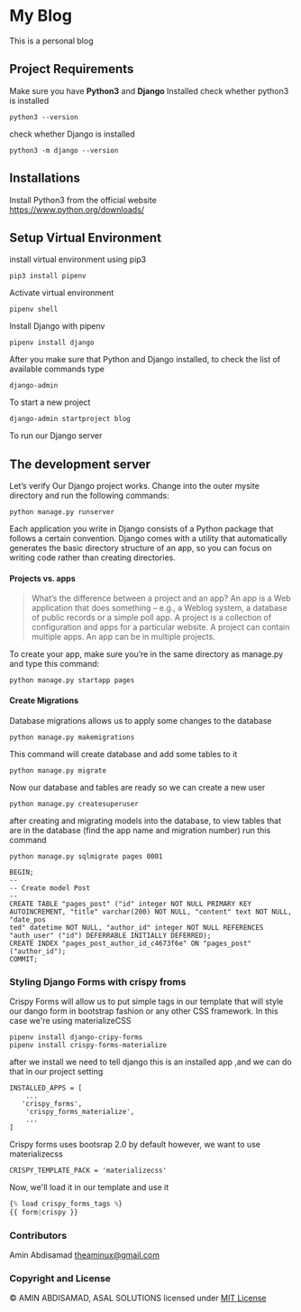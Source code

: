 # My Blog

This is a personal blog

## Project Requirements

Make sure you have **Python3** and **Django** Installed
check whether python3 is installed

```shell
python3 --version
```

check whether Django is installed

```shell
python3 -m django --version

```

## Installations

Install Python3 from the official website https://www.python.org/downloads/

## Setup Virtual Environment

install virtual environment using pip3

```shell
pip3 install pipenv
```

Activate virtual environment

```shell
pipenv shell
```

Install Django with pipenv

```shell
pipenv install django
```

After you make sure that Python and Django installed, to check the list of available commands type

```shell
django-admin
```

To start a new project

```shell
django-admin startproject blog
```

To run our Django server

## The development server

Let’s verify Our Django project works. Change into the outer mysite directory and run the following commands:

```shell
python manage.py runserver
```

Each application you write in Django consists of a Python package that follows a certain convention. Django comes with a utility that automatically generates the basic directory structure of an app, so you can focus on writing code rather than creating directories.

#### Projects vs. apps

> What’s the difference between a project and an app? An app is a Web application
> that does something – e.g., a Weblog system, a database of public records or a
> simple poll app. A project is a collection of configuration and apps for a
> particular website. A project can contain multiple apps. An app can be in
> multiple projects.

To create your app, make sure you’re in the same directory as manage.py and type this command:

```shell
python manage.py startapp pages
```

#### Create Migrations

Database migrations allows us to apply some changes to the database

```shell
python manage.py makemigrations
```

This command will create database and add some tables to it

```shell
python manage.py migrate
```

Now our database and tables are ready so we can create a new user

```shell
python manage.py createsuperuser
```

after creating and migrating models into the database, to view tables that are in the database (find the app name and migration number) run this command

```shell
python manage.py sqlmigrate pages 0001
```

```database
BEGIN;
--
-- Create model Post
--
CREATE TABLE "pages_post" ("id" integer NOT NULL PRIMARY KEY AUTOINCREMENT, "title" varchar(200) NOT NULL, "content" text NOT NULL, "date_pos
ted" datetime NOT NULL, "author_id" integer NOT NULL REFERENCES "auth_user" ("id") DEFERRABLE INITIALLY DEFERRED);
CREATE INDEX "pages_post_author_id_c4673f6e" ON "pages_post" ("author_id");
COMMIT;
```

### Styling Django Forms with crispy froms

Crispy Forms will allow us to put simple tags in our template that will style our dango form in bootstrap fashion or any other CSS framework. In this case we're using materializeCSS

```script
pipenv install django-cripy-forms
pipenv install crispy-forms-materialize
```

after we install we need to tell django this is an installed app ,and we can do that in our project setting

```script
INSTALLED_APPS = [
    ...
   'crispy_forms',
    'crispy_forms_materialize',
    ...
]
```

Crispy forms uses bootsrap 2.0 by default however, we want to use materializecss

```script
CRISPY_TEMPLATE_PACK = 'materializecss'
```

Now, we'll load it in our template and use it

```python
{% load crispy_forms_tags %}
{{ form|crispy }}
```

### Contributors

Amin Abdisamad <theaminux@gmail.com>

### Copyright and License

© AMIN ABDISAMAD, ASAL SOLUTIONS
licensed under [MIT License](LICENSE)
